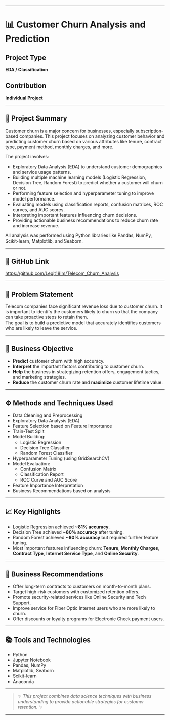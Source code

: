 
---

# 📊 Customer Churn Analysis and Prediction

## Project Type
**EDA / Classification**

## Contribution
**Individual Project**

---

## 📝 Project Summary

Customer churn is a major concern for businesses, especially subscription-based companies. This project focuses on analyzing customer behavior and predicting customer churn based on various attributes like tenure, contract type, payment method, monthly charges, and more.

The project involves:
- Exploratory Data Analysis (EDA) to understand customer demographics and service usage patterns.
- Building multiple machine learning models (Logistic Regression, Decision Tree, Random Forest) to predict whether a customer will churn or not.
- Performing feature selection and hyperparameter tuning to improve model performance.
- Evaluating models using classification reports, confusion matrices, ROC curves, and AUC scores.
- Interpreting important features influencing churn decisions.
- Providing actionable business recommendations to reduce churn rate and increase revenue.

All analysis was performed using Python libraries like Pandas, NumPy, Scikit-learn, Matplotlib, and Seaborn.

---

## 🚀 GitHub Link

https://github.com/Legit18Im/Telecom_Churn_Analysis

---

## 📌 Problem Statement

Telecom companies face significant revenue loss due to customer churn. It is important to identify the customers likely to churn so that the company can take proactive steps to retain them.  
The goal is to build a predictive model that accurately identifies customers who are likely to leave the service.

---

## 🎯 Business Objective

- **Predict** customer churn with high accuracy.
- **Interpret** the important factors contributing to customer churn.
- **Help** the business in strategizing retention offers, engagement tactics, and marketing strategies.
- **Reduce** the customer churn rate and **maximize** customer lifetime value.

---

## ⚙️ Methods and Techniques Used

- Data Cleaning and Preprocessing
- Exploratory Data Analysis (EDA)
- Feature Selection based on Feature Importance
- Train-Test Split
- Model Building:
  - Logistic Regression
  - Decision Tree Classifier
  - Random Forest Classifier
- Hyperparameter Tuning (using GridSearchCV)
- Model Evaluation:
  - Confusion Matrix
  - Classification Report
  - ROC Curve and AUC Score
- Feature Importance Interpretation
- Business Recommendations based on analysis

---

## 📈 Key Highlights

- Logistic Regression achieved **~81% accuracy**.
- Decision Tree achieved **~80% accuracy** after tuning.
- Random Forest achieved **~80% accuracy** but required further feature tuning.
- Most important features influencing churn: **Tenure**, **Monthly Charges**, **Contract Type**, **Internet Service Type**, and **Online Security**.

---

## 🧠 Business Recommendations

- Offer long-term contracts to customers on month-to-month plans.
- Target high-risk customers with customized retention offers.
- Promote security-related services like Online Security and Tech Support.
- Improve service for Fiber Optic Internet users who are more likely to churn.
- Offer discounts or loyalty programs for Electronic Check payment users.

---

## 📚 Tools and Technologies

- Python
- Jupyter Notebook
- Pandas, NumPy
- Matplotlib, Seaborn
- Scikit-learn
- Anaconda

---

> ✨ *This project combines data science techniques with business understanding to provide actionable strategies for customer retention.* ✨

---

